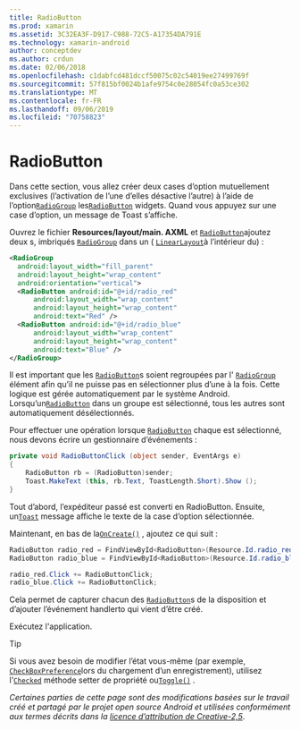 ```yaml
---
title: RadioButton
ms.prod: xamarin
ms.assetid: 3C32EA3F-D917-C988-72C5-A17354DA791E
ms.technology: xamarin-android
author: conceptdev
ms.author: crdun
ms.date: 02/06/2018
ms.openlocfilehash: c1dabfcd481dccf50075c02c54019ee27499769f
ms.sourcegitcommit: 57f815bf0024b1afe9754c0e28054fc0a53ce302
ms.translationtype: MT
ms.contentlocale: fr-FR
ms.lasthandoff: 09/06/2019
ms.locfileid: "70758823"
---
```

# <a name="radiobutton"></a>RadioButton

Dans cette section, vous allez créer deux cases d’option mutuellement exclusives (l’activation de l’une d’elles désactive l’autre) à l’aide de l’option[`RadioGroup`](xref:Android.Widget.RadioGroup)
les[`RadioButton`](xref:Android.Widget.RadioButton)
widgets. Quand vous appuyez sur une case d’option, un message de Toast s’affiche.

Ouvrez le fichier **Resources/layout/main. AXML** et [`RadioButton`](xref:Android.Widget.RadioButton)ajoutez deux s, imbriqués [`RadioGroup`](xref:Android.Widget.RadioGroup) dans un ( [`LinearLayout`](xref:Android.Widget.LinearLayout)à l’intérieur du) :

```xml
<RadioGroup
  android:layout_width="fill_parent"
  android:layout_height="wrap_content"
  android:orientation="vertical">
  <RadioButton android:id="@+id/radio_red"
      android:layout_width="wrap_content"
      android:layout_height="wrap_content"
      android:text="Red" />
  <RadioButton android:id="@+id/radio_blue"
      android:layout_width="wrap_content"
      android:layout_height="wrap_content"
      android:text="Blue" />
</RadioGroup>
```

Il est important que les [`RadioButton`](xref:Android.Widget.RadioButton)s soient regroupées par l' [`RadioGroup`](xref:Android.Widget.RadioGroup) élément afin qu’il ne puisse pas en sélectionner plus d’une à la fois. Cette logique est gérée automatiquement par le système Android. Lorsqu’un[`RadioButton`](xref:Android.Widget.RadioButton)
dans un groupe est sélectionné, tous les autres sont automatiquement désélectionnés.

Pour effectuer une opération lorsque [`RadioButton`](xref:Android.Widget.RadioButton) chaque est sélectionné, nous devons écrire un gestionnaire d’événements :

```csharp
private void RadioButtonClick (object sender, EventArgs e)
{
    RadioButton rb = (RadioButton)sender;
    Toast.MakeText (this, rb.Text, ToastLength.Short).Show ();
}
```

Tout d’abord, l’expéditeur passé est converti en RadioButton.
Ensuite, un[`Toast`](xref:Android.Widget.Toast)
message affiche le texte de la case d’option sélectionnée.

Maintenant, en bas de la[`OnCreate()`](xref:Android.App.Activity.OnCreate*)
, ajoutez ce qui suit :

```csharp
RadioButton radio_red = FindViewById<RadioButton>(Resource.Id.radio_red);
RadioButton radio_blue = FindViewById<RadioButton>(Resource.Id.radio_blue);

radio_red.Click += RadioButtonClick;
radio_blue.Click += RadioButtonClick;
```

Cela permet de capturer chacun des [`RadioButton`](xref:Android.Widget.RadioButton)s de la disposition et d’ajouter l’événement handlerto qui vient d’être créé.

Exécutez l'application.

> [!TIP]
> Si vous avez besoin de modifier l’état vous-même (par exemple, [`CheckBoxPreference`](xref:Android.Preferences.CheckBoxPreference)lors du chargement d’un enregistrement), utilisez l'[`Checked`](xref:Android.Widget.CompoundButton.Checked)
> méthode setter de propriété ou[`Toggle()`](xref:Android.Widget.CompoundButton.Toggle)
> .

*Certaines parties de cette page sont des modifications basées sur le travail créé et partagé par le projet open source Android et utilisées conformément aux termes décrits dans la*
[*licence d’attribution de Creative-2,5*](http://creativecommons.org/licenses/by/2.5/). 
